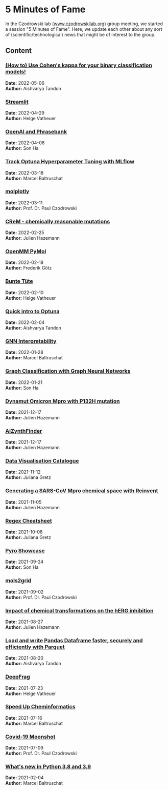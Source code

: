 # 5 Minutes of Fame

In the Czodrowski lab (www.czodrowskilab.org) group meeting, we started a session "5 Minutes of Fame". Here, we update each other about any sort of (scientific/technological) news that might be of interest to the group.

## Content

### [(How to) Use Cohen's kappa for your binary classification models!](2022-05-06_Tandon-use_cohens_kappa_for_your_binary_classification_models.ipynb)
**Date:** 2022-05-06<br>
**Author:** Aishvarya Tandon

### [Streamlit](2022_04_29-Vatheuer-Streamlit.ipynb)
**Date:** 2022-04-29<br>
**Author:** Helge Vatheuer

### [OpenAI and Phrasebank](2022-04-08_Ha_OpenAI_and_Phrasebank.ipynb)
**Date:** 2022-04-08<br>
**Author:** Son Ha

### [Track Optuna Hyperparameter Tuning with MLflow](2022_03_18-Baltruschat-Optuna_with_MLflow.ipynb)
**Date:** 2022-03-18<br>
**Author:** Marcel Baltruschat

### [molplotly](2022-03-11_Czodrowski_molplotly.ipynb)
**Date:** 2022-03-11<br>
**Author:** Prof. Dr. Paul Czodrowski

### [CReM - chemically reasonable mutations](2022_02_25-Hazemann-CReM.ipynb)
**Date:** 2022-02-25<br>
**Author:** Julien Hazemann

### [OpenMM PyMol](2022_02_18-Goetz-OpenMM_PyMol.ipynb)
**Date:** 2022-02-18<br>
**Author:** Frederik Götz

### [Bunte Tüte](2022_02_10-Vatheuer_BunteTuete.ipynb)
**Date:** 2022-02-10<br>
**Author:** Helge Vatheuer

### [Quick intro to Optuna](2022-02-04-Tandon-QuickIntroOptuna.ipynb)
**Date:** 2022-02-04<br>
**Author:** Aishvarya Tandon

### [GNN Interpretability](2022_01_28-Baltruschat-GNN_Interpretability.ipynb)
**Date:** 2022-01-28<br>
**Author:** Marcel Baltruschat

### [Graph Classification with Graph Neural Networks](2022-01-21-Ha-PyG_Graph_Classification.ipynb)
**Date:** 2022-01-21<br>
**Author:** Son Ha

### [Dynamut Omicron Mpro with P132H mutation](2021_12_17-Hazemann-Dynamut_Omicron_Mpro_with_P132H_mutation.ipynb)
**Date:** 2021-12-17<br>
**Author:** Julien Hazemann

### [AiZynthFinder](2021_12_17-Hazemann-AiZynthFinder.ipynb)
**Date:** 2021-12-17<br>
**Author:** Julien Hazemann

### [Data Visualisation Catalogue](2021-11-12-Gretz-Datavisualisation.ipynb)
**Date:** 2021-11-12<br>
**Author:** Juliana Gretz

### [Generating a SARS-CoV Mpro chemical space with Reinvent](2021_11_05-Hazemann-Reinvent_SARS_CoV_2_Mpro.ipynb)
**Date:** 2021-11-05<br>
**Author:** Julien Hazemann

### [Regex Cheatsheet](2021_10_08-gretz-regex_cheatsheet.ipynb)
**Date:** 2021-10-08<br>
**Author:** Juliana Gretz

### [Pyro Showcase](2021-09-24_Ha_Pyro_Showcase.ipynb)
**Date:** 2021-09-24<br>
**Author:** Son Ha

### [mols2grid](2021_09_02-czodrowski-mols2grid.ipynb)
**Date:** 2021-09-02<br>
**Author:** Prof. Dr. Paul Czodrowski

### [Impact of chemical transformations on the hERG inhibition](2021_08_27-Hazemann-hERG_MMP_analysis_with_Knime.ipynb)
**Date:** 2021-08-27<br>
**Author:** Julien Hazemann

### [Load and write Pandas Dataframe faster, securely and efficiently with Parquet](2021-08-20-Tandon-Load_and_write_Pandas_Dataframe_faster_securely_and_efficiently_with_Parquet.ipynb)
**Date:** 2021-08-20<br>
**Author:** Aishvarya Tandon

### [DeepFrag](2021_07_23-Vatheuer-DeepFrag.ipynb)
**Date:** 2021-07-23<br>
**Author:** Helge Vatheuer

### [Speed Up Cheminformatics](2021_07_16-Baltruschat-speed_up_cheminformatics.ipynb)
**Date:** 2021-07-16<br>
**Author:** Marcel Baltruschat

### [Covid-19 Moonshot](2021_07_09-czodrowski-covid19moonshotresources.ipynb)
**Date:** 2021-07-09<br>
**Author:** Prof. Dr. Paul Czodrowski

### [What's new in Python 3.8 and 3.9](2021_02_04-baltruschat-whats_new_in_python.ipynb)
**Date:** 2021-02-04<br>
**Author:** Marcel Baltruschat
